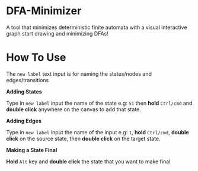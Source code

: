 # DFA-Minimizer
A tool that minimizes deterministic finite automata with a visual interactive graph
start drawing and minimizing DFAs!

# How To Use
The `new label` text input is for naming the states/nodes and edges/transitions

**Adding States**

Type in `new label` input the name of the state e.g: `S1` then **hold** `Ctrl/cmd` and **double click** anywhere on the canvas to add that state.


**Adding Edges**

Type in `new label` input the name of the input e.g: `1`, **hold** `Ctrl/cmd`, **double click** on the source state, then **double click** on the target state.


**Making a State Final**

**Hold** `Alt` key and **double click** the state that you want to make final